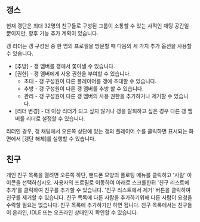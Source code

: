 ## 갱스

현재 갱단은 최대 32명의 친구들로 구성된 그룹이 소통할 수 있는 사적인 채팅 공간일 뿐이지만, 향후 기능 추가 계획이 있습니다.

갱 리더는 갱 구성원 중 한 명의 프로필을 방문할 때 다음의 세 가지 추가 옵션을 사용할 수 있습니다.

- [추방] - 갱 멤버를 갱에서 쫓아낼 수 있습니다.
- [권한] - 갱 멤버에게 사용 권한을 부여할 수 있습니다.
  - 초대 - 갱 구성원이 다른 플레이어를 갱에 초대할 수 있습니다.
  - 추방 - 갱 구성원이 다른 갱 멤버를 추방 할 수 있습니다.
  - 관리 - 갱 구성원이 다른 갱 멤버의 사용 권한을 추가하거나 제거할 수 있습니다.
- [리더 변경] - 더 이상 리더가 되고 싶지 않거나 갱을 탈퇴하고 싶은 경우 다른 갱 멤버를 리더로 설정할 수 있습니다.

리더인 경우, 갱 채팅에서 오른쪽 상단에 있는 갱의 플레이어 수를 클릭하면 표시되는 화면에서 [갱단 해체]를 실행할 수 있습니다.

## 친구

개인 친구 목록을 열려면 오른쪽 하단, 핸드폰 모양의 플로팅 메뉴를 클릭하고 '사람' 아이콘을 선택하십시오.
사용자의 프로필로 이동하여 아래로 스크롤한뒤 '친구 리스트에 추가'를 클릭하여 친구를 추가할 수 있습니다. '친구 리스트에서 제거' 버튼을 클릭하여 친구를 제거할 수 있습니다.
친구 목록에 다른 사람을 추가하기위해 다른 사람이 요청을 수락할 필요는 없습니다. 친구 목록에 추가하기만 하면 됩니다.
친구 목록에서는 친구들이 온라인, IDLE 또는 오프라인 상태인지 확인할 수 있습니다.
